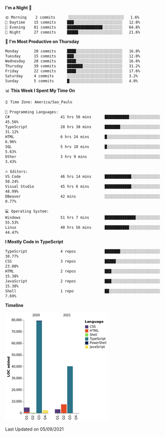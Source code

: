 <!--START_SECTION:waka-->
**I'm a Night 🦉** 

```text
🌞 Morning    2 commits      ░░░░░░░░░░░░░░░░░░░░░░░░░   1.6% 
🌆 Daytime    15 commits     ███░░░░░░░░░░░░░░░░░░░░░░   12.0% 
🌃 Evening    81 commits     ████████████████░░░░░░░░░   64.8% 
🌙 Night      27 commits     █████░░░░░░░░░░░░░░░░░░░░   21.6%

```
📅 **I'm Most Productive on Thursday** 

```text
Monday       20 commits     ████░░░░░░░░░░░░░░░░░░░░░   16.0% 
Tuesday      15 commits     ███░░░░░░░░░░░░░░░░░░░░░░   12.0% 
Wednesday    20 commits     ████░░░░░░░░░░░░░░░░░░░░░   16.0% 
Thursday     39 commits     ███████░░░░░░░░░░░░░░░░░░   31.2% 
Friday       22 commits     ████░░░░░░░░░░░░░░░░░░░░░   17.6% 
Saturday     4 commits      ░░░░░░░░░░░░░░░░░░░░░░░░░   3.2% 
Sunday       5 commits      █░░░░░░░░░░░░░░░░░░░░░░░░   4.0%

```


📊 **This Week I Spent My Time On** 

```text
⌚︎ Time Zone: America/Sao_Paulo

💬 Programming Languages: 
C#                       41 hrs 56 mins      ███████████░░░░░░░░░░░░░░   45.56% 
TypeScript               28 hrs 38 mins      ███████░░░░░░░░░░░░░░░░░░   31.12% 
HTML                     6 hrs 24 mins       █░░░░░░░░░░░░░░░░░░░░░░░░   6.96% 
SQL                      5 hrs 10 mins       █░░░░░░░░░░░░░░░░░░░░░░░░   5.63% 
Other                    3 hrs 9 mins        ░░░░░░░░░░░░░░░░░░░░░░░░░   3.43%

🔥 Editors: 
VS Code                  46 hrs 14 mins      ████████████░░░░░░░░░░░░░   50.24% 
Visual Studio            45 hrs 6 mins       ████████████░░░░░░░░░░░░░   48.99% 
DBeaver                  42 mins             ░░░░░░░░░░░░░░░░░░░░░░░░░   0.77%

💻 Operating System: 
Windows                  51 hrs 7 mins       ██████████████░░░░░░░░░░░   55.53% 
Linux                    40 hrs 56 mins      ███████████░░░░░░░░░░░░░░   44.47%

```

**I Mostly Code in TypeScript** 

```text
TypeScript               4 repos             ███████░░░░░░░░░░░░░░░░░░   30.77% 
CSS                      3 repos             █████░░░░░░░░░░░░░░░░░░░░   23.08% 
HTML                     2 repos             ███░░░░░░░░░░░░░░░░░░░░░░   15.38% 
JavaScript               2 repos             ███░░░░░░░░░░░░░░░░░░░░░░   15.38% 
Shell                    1 repo              ██░░░░░░░░░░░░░░░░░░░░░░░   7.69%

```


**Timeline**

![Chart not found](https://raw.githubusercontent.com/jonhoffmam/jonhoffmam/master/charts/bar_graph.png) 


 Last Updated on 05/09/2021
<!--END_SECTION:waka-->
